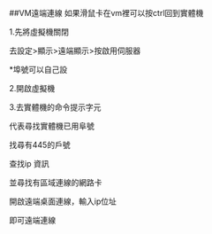 ##VM遠端連線
如果滑鼠卡在vm裡可以按ctrl回到實體機

1.先將虛擬機關閉

去設定>顯示>遠端顯示>按啟用伺服器

*埠號可以自己設

 
2.開啟虛擬機

3.去實體機的命令提示字元

代表尋找實體機已用阜號
 
找尋有445的戶號
 
查找ip 資訊
 
並尋找有區域連線的網路卡
 
開啟遠端桌面連線，輸入ip位址
 
即可遠端連線